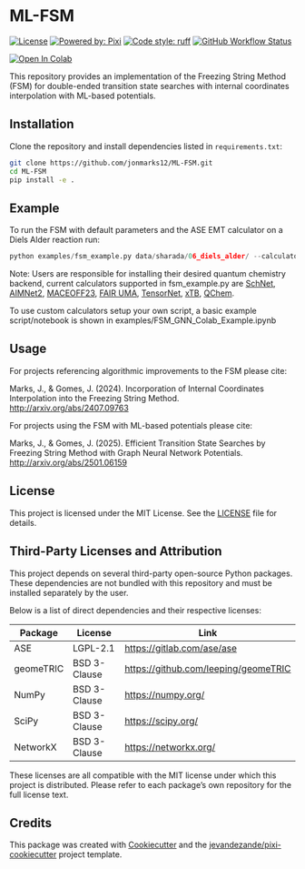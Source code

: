 # ML-FSM


[![License](https://img.shields.io/github/license/jonmarks12/ML-FSM)](https://github.com/jonmarks12/ML-FSM/blob/master/LICENSE)
[![Powered by: Pixi](https://img.shields.io/badge/Powered_by-Pixi-facc15)](https://pixi.sh)
[![Code style: ruff](https://img.shields.io/badge/code%20style-ruff-000000.svg)](https://github.com/astral-sh/ruff)
[![GitHub Workflow Status](https://img.shields.io/github/actions/workflow/status/jonmarks12/ML-FSM/test.yml?branch=main&logo=github-actions)](https://github.com/jonmarks12/ML-FSM/actions/)


[![Open In Colab](https://colab.research.google.com/assets/colab-badge.svg)](https://colab.research.google.com/github/jonmarks12/ML-FSM/blob/main/FSM_GNN_Colab_Example.ipynb)

This repository provides an implementation of the Freezing String Method (FSM) for double-ended transition state searches with internal coordinates interpolation with ML-based potentials.

## Installation

Clone the repository and install dependencies listed in `requirements.txt`:

```bash
git clone https://github.com/jonmarks12/ML-FSM.git
cd ML-FSM
pip install -e .
```

## Example

To run the FSM with default parameters and the ASE EMT calculator on a Diels Alder reaction run:
```python
python examples/fsm_example.py data/sharada/06_diels_alder/ --calculator emt
```
Note: Users are responsible for installing their desired quantum chemistry backend, current calculators supported in fsm_example.py are [SchNet](https://pytorch-geometric.readthedocs.io/en/latest/generated/torch_geometric.nn.models.SchNet.html), [AIMNet2](https://github.com/isayevlab/AIMNet2), [MACEOFF23](https://github.com/ACEsuit/mace-off), [FAIR UMA](https://github.com/facebookresearch/fairchem), [TensorNet](https://github.com/torchmd/torchmd-net), [xTB](https://github.com/grimme-lab/xtb), [QChem](https://www.q-chem.com).

To use custom calculators setup your own script, a basic example script/notebook is shown in examples/FSM_GNN_Colab_Example.ipynb

## Usage
For projects referencing algorithmic improvements to the FSM please cite:

Marks, J., & Gomes, J. (2024). Incorporation of Internal Coordinates Interpolation into the Freezing String Method. http://arxiv.org/abs/2407.09763

For projects using the FSM with ML-based potentials please cite:

Marks, J., & Gomes, J. (2025). Efficient Transition State Searches by Freezing String Method with Graph Neural Network Potentials. http://arxiv.org/abs/2501.06159

## License

This project is licensed under the MIT License. See the [LICENSE](./LICENSE) file for details.

## Third-Party Licenses and Attribution

This project depends on several third-party open-source Python packages. These dependencies are not bundled with this repository and must be installed separately by the user.

Below is a list of direct dependencies and their respective licenses:

| Package             | License       | Link |
|---------------------|---------------|------|
| ASE                 | LGPL-2.1      | https://gitlab.com/ase/ase |
| geomeTRIC           | BSD 3-Clause  | https://github.com/leeping/geomeTRIC |
| NumPy               | BSD 3-Clause  | https://numpy.org/ |
| SciPy               | BSD 3-Clause  | https://scipy.org/ |
| NetworkX            | BSD 3-Clause  | https://networkx.org/ |

These licenses are all compatible with the MIT license under which this project is distributed. Please refer to each package’s own repository for the full license text.


## Credits
This package was created with [Cookiecutter](https://github.com/audreyr/cookiecutter) and the [jevandezande/pixi-cookiecutter](https://github.com/jevandezande/pixi-cookiecutter) project template.
